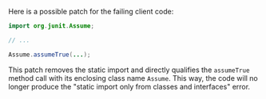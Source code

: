 Here is a possible patch for the failing client code:

```java
import org.junit.Assume;

// ...

Assume.assumeTrue(...);
```

This patch removes the static import and directly qualifies the `assumeTrue` method call with its enclosing class name `Assume`. This way, the code will no longer produce the "static import only from classes and interfaces" error.